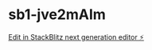 # sb1-jve2mAIm

[Edit in StackBlitz next generation editor ⚡️](https://stackblitz.com/~/github.com/zatchbell1311/sb1-jve2mAIm)